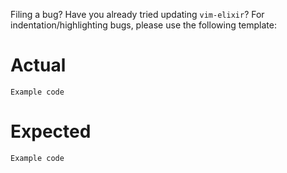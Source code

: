 Filing a bug? Have you already tried updating `vim-elixir`? For indentation/highlighting bugs, please use the following template:

# Actual

```
Example code
```

# Expected

```
Example code
```
